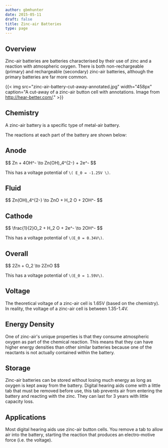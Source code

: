 ```yaml
---
author: gbmhunter
date: 2015-05-11
draft: false
title: Zinc-air Batteries
type: page
---
```


## Overview

Zinc-air batteries are batteries characterised by their use of zinc and a reaction with atmospheric oxygen. There is both non-rechargeable (primary) and rechargeable (secondary) zinc-air batteries, although the primary batteries are far more common.

{{< img src="zinc-air-battery-cut-away-annotated.jpg" width="458px" caption="A cut-away of a zinc-air button cell with annotations. Image from http://hear-better.com/."  >}}

## Chemistry

A zinc-air battery is a specific type of metal-air battery. 

The reactions at each part of the battery are shown below:

## Anode

<div>$$ Zn + 4OH^- \to Zn(OH)_4^{2-} + 2e^- $$</div>

This has a voltage potential of `\( E_0 = -1.25V \)`.

## Fluid

<div>$$ Zn(OH)_4^{2-} \to ZnO + H_2 O + 2OH^- $$</div>

## Cathode

<div>$$ \frac{1}{2}O_2 + H_2 O + 2e^- \to 2OH^- $$</div>

This has a voltage potential of `\(E_0 = 0.34V\)`.

## Overall

<div>$$ 2Zn + O_2 \to 2ZnO $$</div>

This has a voltage potential of `\(E_0 = 1.59V\)`.

## Voltage

The theoretical voltage of a zinc-air cell is 1.65V (based on the chemistry). In reality, the voltage of a zinc-air cell is between 1.35-1.4V.

## Energy Density

One of zinc-air's unique properties is that they consume atmospheric oxygen as part of the chemical reaction. This means that they can have higher energy densities than other similar batteries because one of the reactants is not actually contained within the battery.

## Storage

Zinc-air batteries can be stored without losing much energy as long as oxygen is kept away from the battery. Digital hearing aids come with a little tab that must be removed before use, this tab prevents air from entering the battery and reacting with the zinc. They can last for 3 years with little capacity loss.

## Applications

Most digital hearing aids use zinc-air button cells. You remove a tab to allow air into the battery, starting the reaction that produces an electro-motive force (i.e. the voltage).
